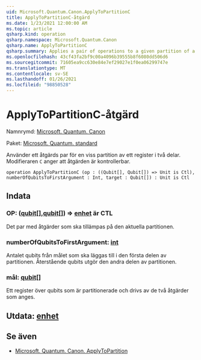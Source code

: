 ```yaml
---
uid: Microsoft.Quantum.Canon.ApplyToPartitionC
title: ApplyToPartitionC-åtgärd
ms.date: 1/23/2021 12:00:00 AM
ms.topic: article
qsharp.kind: operation
qsharp.namespace: Microsoft.Quantum.Canon
qsharp.name: ApplyToPartitionC
qsharp.summary: Applies a pair of operations to a given partition of a register into two parts. The modifier `C` indicates that the operation is controllable.
ms.openlocfilehash: 43cf43fa2bf9c00a4096b39555b8f6080dd506d6
ms.sourcegitcommit: 71605ea9cc630e84e7ef29027e1f0ea06299747e
ms.translationtype: MT
ms.contentlocale: sv-SE
ms.lasthandoff: 01/26/2021
ms.locfileid: "98850528"
---
```

# <a name="applytopartitionc-operation"></a>ApplyToPartitionC-åtgärd

Namnrymd: [Microsoft. Quantum. Canon](xref:Microsoft.Quantum.Canon)

Paket: [Microsoft. Quantum. standard](https://nuget.org/packages/Microsoft.Quantum.Standard)


Använder ett åtgärds par för en viss partition av ett register i två delar.
Modifieraren `C` anger att åtgärden är kontrollerbar.

```qsharp
operation ApplyToPartitionC (op : ((Qubit[], Qubit[]) => Unit is Ctl), numberOfQubitsToFirstArgument : Int, target : Qubit[]) : Unit is Ctl
```


## <a name="input"></a>Indata

### <a name="op--qubitqubit--unit--is-ctl"></a>OP: ([qubit](xref:microsoft.quantum.lang-ref.qubit)[],[qubit](xref:microsoft.quantum.lang-ref.qubit)[]) => [enhet](xref:microsoft.quantum.lang-ref.unit)  är CTL

Det par med åtgärder som ska tillämpas på den aktuella partitionen.


### <a name="numberofqubitstofirstargument--int"></a>numberOfQubitsToFirstArgument: [int](xref:microsoft.quantum.lang-ref.int)

Antalet qubits från målet som ska läggas till i den första delen av partitionen.
Återstående qubits utgör den andra delen av partitionen.


### <a name="target--qubit"></a>mål: [qubit](xref:microsoft.quantum.lang-ref.qubit)[]

Ett register över qubits som är partitionerade och drivs av de två åtgärder som anges.



## <a name="output--unit"></a>Utdata: [enhet](xref:microsoft.quantum.lang-ref.unit)



## <a name="see-also"></a>Se även

- [Microsoft. Quantum. Canon. ApplyToPartition](xref:Microsoft.Quantum.Canon.ApplyToPartition)